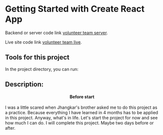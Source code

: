 # Getting Started with Create React App

Backend or server code link [volunteer team server](https://github.com/facebook/create-react-app).

Live site code link [volunteer team live](https://github.com/facebook/create-react-app).

## Tools for this project

In the project directory, you can run:

## Description:

<h4 style="text-align: center;"><center>Before start</center></h4>

I was a little scared when Jhangkar's brother asked me to do this project as a practice. Because everything I have learned in 4 months has to be applied in this project. Anyway, what's in life. Let's start the project for now and see how much I can do. I will complete this project. Maybe two days before or after.

